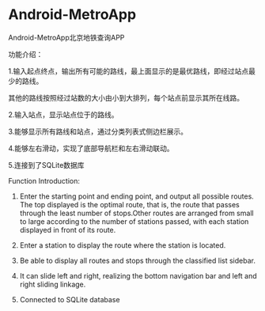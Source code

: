 # Android-MetroApp
Android-MetroApp北京地铁查询APP

功能介绍：

1.输入起点终点，输出所有可能的路线，最上面显示的是最优路线，即经过站点最少的路线。

其他的路线按照经过站数的大小由小到大排列，每个站点前显示其所在线路。

2.输入站点，显示站点位于的路线。

3.能够显示所有路线和站点，通过分类列表式侧边栏展示。

4.能够左右滑动，实现了底部导航栏和左右滑动联动。

5.连接到了SQLite数据库

Function Introduction:



1. Enter the starting point and ending point, and output all possible routes. The top displayed is the optimal route, that is, the route that passes through the least number of stops.Other routes are arranged from small to large according to the number of stations passed, with each station displayed in front of its route.

2. Enter a station to display the route where the station is located.

3. Be able to display all routes and stops through the classified list sidebar.

4. It can slide left and right, realizing the bottom navigation bar and left and right sliding linkage.

5. Connected to SQLite database
